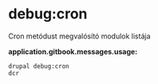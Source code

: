 # debug:cron
Cron metódust megvalósító modulok listája

**application.gitbook.messages.usage:**
```
drupal debug:cron
dcr
```
